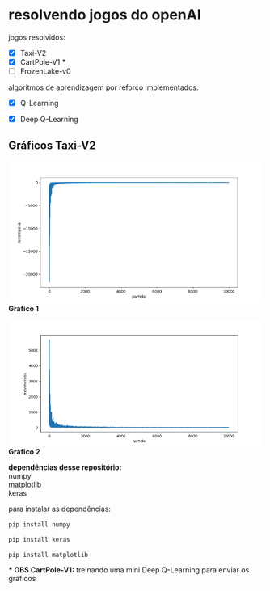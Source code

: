 # resolvendo  jogos do openAI

jogos resolvidos:

- [x] Taxi-V2  
- [x] CartPole-V1 __*__ 
- [ ] FrozenLake-v0

algoritmos de aprendizagem por reforço implementados:
- [x] Q-Learning
- [x] Deep Q-Learning


## Gráficos Taxi-V2
![](Taxi-v2/graphics/reward.png "recompesa pro partida")
__Gráfico 1__

![](Taxi-v2/graphics/Timesteps.png "passos pro partida")
__Gráfico 2__  
  
__dependências desse repositório:__  
numpy  
matplotlib  
keras  
  
para instalar as dependências:
```shell
pip install numpy  
```
```shell
pip install keras  
```
```shell
pip install matplotlib
```

__* OBS CartPole-V1:__ treinando uma mini Deep Q-Learning para enviar os gráficos
